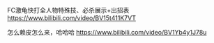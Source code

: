 
FC激龟快打全人物特殊技、必杀展示+出招表 https://www.bilibili.com/video/BV15t411K7VT

怎么赖皮怎么来，哈哈哈 https://www.bilibili.com/video/BV1Yb4y1J78u
